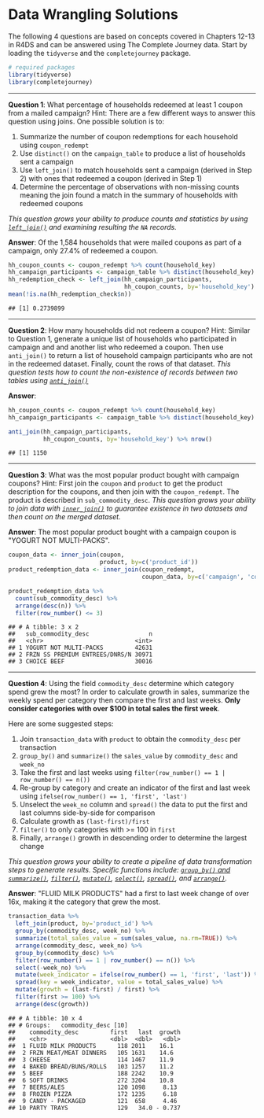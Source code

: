 Data Wrangling Solutions
================

The following 4 questions are based on concepts covered in Chapters 12-13 in R4DS and can be answered using The Complete Journey data. Start by loading the `tidyverse` and the `completejourney` package.

``` r
# required packages
library(tidyverse)
library(completejourney)
```

------------------------------------------------------------------------

**Question 1**: What percentage of households redeemed at least 1 coupon from a mailed campaign? Hint: There are a few different ways to answer this question using joins. One possible solution is to:

1.  Summarize the number of coupon redemptions for each household using `coupon_redempt`
2.  Use `distinct()` on the `campaign_table` to produce a list of households sent a campaign
3.  Use `left_join()` to match households sent a campaign (derived in Step 2) with ones that redeemed a coupon (derived in Step 1)
4.  Determine the percentage of observations with non-missing counts meaning the join found a match in the summary of households with redeemed coupons

*This question grows your ability to produce counts and statistics by using [`left_join()`](http://r4ds.had.co.nz/relational-data.html#outer-join) and examining resulting the `NA` records.*

**Answer**: Of the 1,584 households that were mailed coupons as part of a campaign, only 27.4% of redeemed a coupon.

``` r
hh_coupon_counts <- coupon_redempt %>% count(household_key)
hh_campaign_participants <- campaign_table %>% distinct(household_key)
hh_redemption_check <- left_join(hh_campaign_participants, 
                                 hh_coupon_counts, by='household_key')
mean(!is.na(hh_redemption_check$n))
```

    ## [1] 0.2739899

------------------------------------------------------------------------

**Question 2**: How many households did not redeem a coupon? Hint: Similar to Question 1, generate a unique list of households who participated in campaign and and another list who redeemed a coupon. Then use `anti_join()` to return a list of household campaign participants who are not in the redeemed dataset. Finally, count the rows of that dataset.
*This question tests how to count the non-existence of records between two tables using [`anti_join()`](http://r4ds.had.co.nz/relational-data.html#filtering-joins)*

**Answer**:

``` r
hh_coupon_counts <- coupon_redempt %>% count(household_key)
hh_campaign_participants <- campaign_table %>% distinct(household_key)

anti_join(hh_campaign_participants, 
          hh_coupon_counts, by='household_key') %>% nrow()
```

    ## [1] 1150

------------------------------------------------------------------------

**Question 3**: What was the most popular product bought with campaign coupons? Hint: First join the `coupon` and `product` to get the product description for the coupons, and then join with the `coupon_redempt`. The product is described in `sub_commodity_desc`.
*This question grows your ability to join data with [`inner_join()`](http://r4ds.had.co.nz/relational-data.html#inner-join) to guarantee existence in two datasets and then count on the merged dataset.*

**Answer**: The most popular product bought with a campaign coupon is "YOGURT NOT MULTI-PACKS".

``` r
coupon_data <- inner_join(coupon, 
                          product, by=c('product_id'))
product_redemption_data <- inner_join(coupon_redempt,
                                      coupon_data, by=c('campaign', 'coupon_upc'))

product_redemption_data %>%
  count(sub_commodity_desc) %>%
  arrange(desc(n)) %>%
  filter(row_number() <= 3)
```

    ## # A tibble: 3 x 2
    ##   sub_commodity_desc                 n
    ##   <chr>                          <int>
    ## 1 YOGURT NOT MULTI-PACKS         42631
    ## 2 FRZN SS PREMIUM ENTREES/DNRS/N 30971
    ## 3 CHOICE BEEF                    30016

------------------------------------------------------------------------

**Question 4**: Using the field `commodity_desc` determine which category spend grew the most? In order to calculate growth in sales, summarize the weekly spend per category then compare the first and last weeks. **Only consider categories with over $100 in total sales the first week**.

Here are some suggested steps:

1.  Join `transaction_data` with `product` to obtain the `commodity_desc` per transaction
2.  `group_by()` and `summarize()` the `sales_value` by `commodity_desc` and `week_no`
3.  Take the first and last weeks using `filter(row_number() == 1 | row_number() == n())`
4.  Re-group by category and create an indicator of the first and last week using `ifelse(row_number() == 1, 'first', 'last')`
5.  Unselect the `week_no` column and `spread()` the data to put the first and last columns side-by-side for comparison
6.  Calculate growth as `(last-first)/first`
7.  `filter()` to only categories with &gt;= 100 in `first`
8.  Finally, `arrange()` growth in descending order to determine the largest change

*This question grows your ability to create a pipeline of data transformation steps to generate results. Specific functions include: [`group_by()` and `summarize()`](http://r4ds.had.co.nz/transform.html#grouped-summaries-with-summarise), [`filter()`](http://r4ds.had.co.nz/transform.html#filter-rows-with-filter), [`mutate()`](http://r4ds.had.co.nz/transform.html#add-new-variables-with-mutate), [`select()`](http://r4ds.had.co.nz/transform.html#select-columns-with-select), [`spread()`](http://r4ds.had.co.nz/tidy-data.html#spreading), and [`arrange()`](http://r4ds.had.co.nz/transform.html#arrange-rows-with-arrange).*

**Answer**: "FLUID MILK PRODUCTS" had a first to last week change of over 16x, making it the category that grew the most.

``` r
transaction_data %>%
  left_join(product, by='product_id') %>%
  group_by(commodity_desc, week_no) %>%
  summarize(total_sales_value = sum(sales_value, na.rm=TRUE)) %>%
  arrange(commodity_desc, week_no) %>%
  group_by(commodity_desc) %>%
  filter(row_number() == 1 | row_number() == n()) %>%
  select(-week_no) %>%
  mutate(week_indicator = ifelse(row_number() == 1, 'first', 'last')) %>%
  spread(key = week_indicator, value = total_sales_value) %>%
  mutate(growth = (last-first) / first) %>%
  filter(first >= 100) %>%
  arrange(desc(growth))
```

    ## # A tibble: 10 x 4
    ## # Groups:   commodity_desc [10]
    ##    commodity_desc         first   last  growth
    ##    <chr>                  <dbl>  <dbl>   <dbl>
    ##  1 FLUID MILK PRODUCTS      118 2011    16.1  
    ##  2 FRZN MEAT/MEAT DINNERS   105 1631    14.6  
    ##  3 CHEESE                   114 1467    11.9  
    ##  4 BAKED BREAD/BUNS/ROLLS   103 1257    11.2  
    ##  5 BEEF                     188 2242    10.9  
    ##  6 SOFT DRINKS              272 3204    10.8  
    ##  7 BEERS/ALES               120 1098     8.13 
    ##  8 FROZEN PIZZA             172 1235     6.18 
    ##  9 CANDY - PACKAGED         121  658     4.46 
    ## 10 PARTY TRAYS              129   34.0 - 0.737
